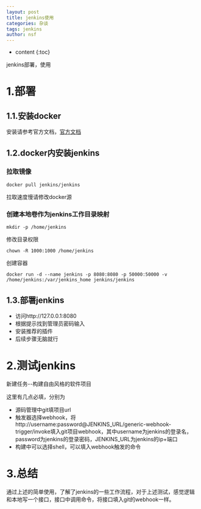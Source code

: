 ```yaml
---
layout: post
title: jenkins使用
categories: 杂谈
tags: jenkins
author: nsf
---
```


* content
{:toc}

jenkins部署，使用





# 1.部署

## 1.1.安装docker

安装请参考官方文档，[官方文档](https://docs.docker.com/engine/install/ubuntu/)

## 1.2.docker内安装jenkins

### 拉取镜像

```
docker pull jenkins/jenkins
```

拉取速度慢请修改docker源

### 创建本地卷作为jenkins工作目录映射

```
mkdir -p /home/jenkins
```

修改目录权限

```
chown -R 1000:1000 /home/jenkins
```

创建容器

```
docker run -d --name jenkins -p 8080:8080 -p 50000:50000 -v /home/jenkins:/var/jenkins_home jenkins/jenkins
```

## 1.3.部署jenkins

- 访问http://127.0.0.1:8080
- 根据提示找到管理员密码输入
- 安装推荐的插件
- 后续步骤无脑就行

# 2.测试jenkins

新建任务--构建自由风格的软件项目

这里有几点必填，分别为

- 源码管理中git填项目url
- 触发器选择webhook，将http://username:password@JENKINS_URL/generic-webhook-trigger/invoke填入git项目webhook，其中username为jenkins的登录名，password为jenkins的登录密码，JENKINS_URL为jenkins的ip+端口
- 构建中可以选择shell，可以填入webhook触发的命令

# 3.总结

通过上述的简单使用，了解了jenkins的一些工作流程，对于上述测试，感觉逻辑和本地写一个接口，接口中调用命令，将接口填入git的webhook一样。



